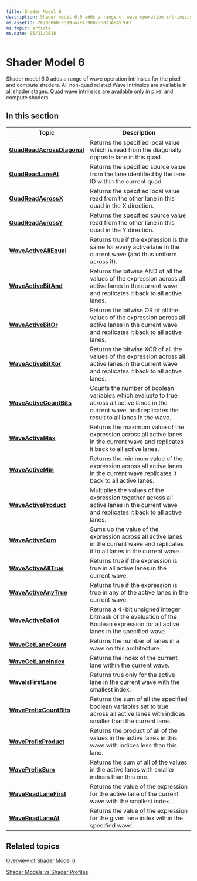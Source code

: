 ```yaml
---
title: Shader Model 6
description: Shader model 6.0 adds a range of wave operation intrinsics for the pixel and compute shaders.
ms.assetid: 2F28F86D-F599-47EA-90D7-6833ABA976FC
ms.topic: article
ms.date: 05/31/2018
---
```


# Shader Model 6

Shader model 6.0 adds a range of wave operation intrinsics for the pixel and compute shaders. All non-quad related Wave Intrinsics are available in all shader stages. Quad wave intrinsics are available only in pixel and compute shaders.

## In this section



| Topic                                                                 | Description                                                                                                                                                               |
|-----------------------------------------------------------------------|---------------------------------------------------------------------------------------------------------------------------------------------------------------------------|
| [**QuadReadAcrossDiagonal**](quadreadacrossdiagonal.md)<br/> | Returns the specified local value which is read from the diagonally opposite lane in this quad.<br/>                                                                |
| [**QuadReadLaneAt**](quadreadlaneat.md)<br/>                   | Returns the specified source value from the lane identified by the lane ID within the current quad.<br/>                                                            |
| [**QuadReadAcrossX**](quadswapx.md)<br/>                      | Returns the specified local value read from the other lane in this quad in the X direction.<br/>                                                                    |
| [**QuadReadAcrossY**](quadswapy.md)<br/>                      | Returns the specified source value read from the other lane in this quad in the Y direction.<br/>                                                                   |
| [**WaveActiveAllEqual**](waveactiveallequal.md)<br/>           | Returns true if the expression is the same for every active lane in the current wave (and thus uniform across it).<br/>                                             |
| [**WaveActiveBitAnd**](waveallbitand.md)<br/>                  | Returns the bitwise AND of all the values of the expression across all active lanes in the current wave and replicates it back to all active lanes. <br/>           |
| [**WaveActiveBitOr**](waveallbitor.md)<br/>                    | Returns the bitwise OR of all the values of the expression across all active lanes in the current wave and replicates it back to all active lanes. <br/>            |
| [**WaveActiveBitXor**](waveallbitxor.md)<br/>                  | Returns the bitwise XOR of all the values of the expression across all active lanes in the current wave and replicates it back to all active lanes. <br/>           |
| [**WaveActiveCountBits**](waveactivecountbits.md)<br/>         | Counts the number of boolean variables which evaluate to true across all active lanes in the current wave, and replicates the result to all lanes in the wave.<br/> |
| [**WaveActiveMax**](waveallmax.md)<br/>                        | Returns the maximum value of the expression across all active lanes in the current wave and replicates it back to all active lanes. <br/>                           |
| [**WaveActiveMin**](waveallmin.md)<br/>                        | Returns the minimum value of the expression across all active lanes in the current wave replicates it back to all active lanes. <br/>                               |
| [**WaveActiveProduct**](waveallproduct.md)<br/>                | Multiplies the values of the expression together across all active lanes in the current wave and replicates it back to all active lanes.<br/>                       |
| [**WaveActiveSum**](waveallsum.md)<br/>                        | Sums up the value of the expression across all active lanes in the current wave and replicates it to all lanes in the current wave.<br/>                            |
| [**WaveActiveAllTrue**](wavealltrue.md)<br/>                   | Returns true if the expression is true in all active lanes in the current wave.<br/>                                                                                |
| [**WaveActiveAnyTrue**](waveanytrue.md)<br/>                   | Returns true if the expression is true in any of the active lanes in the current wave.<br/>                                                                         |
| [**WaveActiveBallot**](waveballot.md)<br/>                     | Returns a 4-bit unsigned integer bitmask of the evaluation of the Boolean expression for all active lanes in the specified wave. <br/>                              |
| [**WaveGetLaneCount**](wavegetlanecount.md)<br/>               | Returns the number of lanes in a wave on this architecture. <br/>                                                                                                   |
| [**WaveGetLaneIndex**](wavegetlaneindex.md)<br/>               | Returns the index of the current lane within the current wave. <br/>                                                                                                |
| [**WaveIsFirstLane**](waveisfirstlane.md)<br/>                 | Returns true only for the active lane in the current wave with the smallest index. <br/>                                                                            |
| [**WavePrefixCountBits**](waveprefixcountbytes.md)<br/>        | Returns the sum of all the specified boolean variables set to true across all active lanes with indices smaller than the current lane. <br/>                        |
| [**WavePrefixProduct**](waveprefixproduct.md)<br/>             | Returns the product of all of the values in the active lanes in this wave with indices less than this lane.<br/>                                                    |
| [**WavePrefixSum**](waveprefixsum.md)<br/>                     | Returns the sum of all of the values in the active lanes with smaller indices than this one.<br/>                                                                   |
| [**WaveReadLaneFirst**](wavereadfirstlane.md)<br/>             | Returns the value of the expression for the active lane of the current wave with the smallest index. <br/>                                                          |
| [**WaveReadLaneAt**](wavereadlaneat.md)<br/>                   | Returns the value of the expression for the given lane index within the specified wave.<br/>                                                                        |



 

## Related topics

<dl> <dt>

[Overview of Shader Model 6](hlsl-shader-model-6-0-features-for-direct3d-12.md)
</dt> <dt>

[Shader Models vs Shader Profiles](dx-graphics-hlsl-models.md)
</dt> </dl>

 

 





